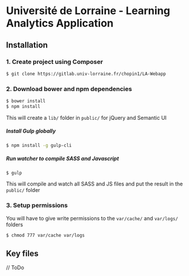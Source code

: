 # Université de Lorraine - Learning Analytics Application

## Installation
### 1. Create project using Composer
``` bash
$ git clone https://gitlab.univ-lorraine.fr/chopin1/LA-Webapp
```

### 2. Download bower and npm dependencies
``` bash
$ bower install
$ npm install
```
This will create a `lib/` folder in `public/` for jQuery and Semantic UI

##### Install Gulp globally
``` bash
$ npm install -g gulp-cli
```

##### Run watcher to compile SASS and Javascript
``` bash
$ gulp
```

This will compile and watch all SASS and JS files and put the result in the `public/` folder

### 3. Setup permissions
You will have to give write permissions to the `var/cache/` and `var/logs/` folders
``` bash
$ chmod 777 var/cache var/logs
```


## Key files
// ToDo